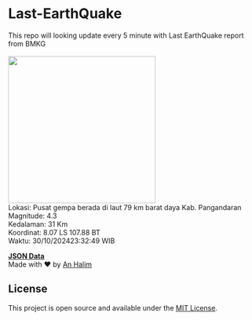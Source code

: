 # Last-EarthQuake
This repo will looking update every 5 minute with Last EarthQuake report from BMKG
<br>
<br>
<img src="https://static.bmkg.go.id/20241030233249.mmi.jpg" width="300"/>
<br>
Lokasi: Pusat gempa berada di laut 79 km barat daya Kab. Pangandaran <br>
Magnitude: 4.3 <br>
Kedalaman: 31 Km <br>
Koordinat: 8.07 LS 107.88 BT <br>
Waktu: 30/10/202423:32:49 WIB <br>

<a href="./data/data.json">**JSON Data**</a>
<br>
Made with ❤️ by <a href="https://github.com/an-halim">An Halim</a>
## License

This project is open source and available under the [MIT License](LICENSE).
